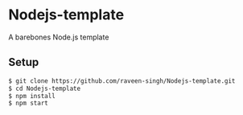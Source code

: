 # Nodejs-template

A barebones Node.js template

## Setup

```sh
$ git clone https://github.com/raveen-singh/Nodejs-template.git
$ cd Nodejs-template
$ npm install
$ npm start
```
